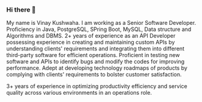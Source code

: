 ### Hi there 👋
My name is Vinay Kushwaha. I am working as a Senior Software Developer. Proficiency in Java, PostgreSQL, SPring Boot, MySQL,  Data structure and Algorithms and DBMS. 
2+ years of experience as an API Developer possessing experience in creating and maintaining custom APIs by understanding clients' requirements and integrating them into different third-party software for efficient operations. Proficient in testing new software and APIs to identify bugs and modify the codes for improving performance. Adept at developing technology roadmaps of products by complying with clients' requirements to bolster customer satisfaction.

3+ years of experience in optimizing productivity efficiency and service quality across various environments in an operations role.



<!--
**Vinay-Kushwaha/Vinay-Kushwaha** is a ✨ _special_ ✨ repository because its `README.md` (this file) appears on your GitHub profile.

Here are some ideas to get you started:

- 🔭 I’m currently working on ...
- 🌱 I’m currently learning ...
- 👯 I’m looking to collaborate on ...
- 🤔 I’m looking for help with ...
- 💬 Ask me about ...
- 📫 How to reach me: ...
- 😄 Pronouns: ...
- ⚡ Fun fact: ...
-->
